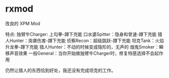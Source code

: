 # rxmod
改良的 XPM Mod

特点:
独臂牛Charger: 上勾拳-蹲下充能
口水婆Spitter：隐身和曾速-蹲下充能
猎人Hunter：突袭伤害-蹲下充能
侦察Recon：超级跳跃-蹲下充能
坦克Tank：火焰升龙拳-蹲下充能
猎人Hunter：不动的时候变成隐形的，无声的
烟鬼Smoker：瞬移声音效果
一般General：当你开始做独臂牛Charger时，修复特感选择不会起作用

仍然让猎人的东西恰到好处，我还没有完成坦克的工作。
